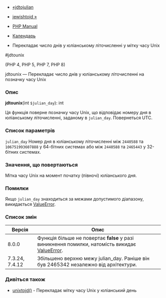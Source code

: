 - [«jdtojulian](function.jdtojulian.md)
- [jewishtojd »](function.jewishtojd.md)

- [PHP Manual](index.md)
- [Календарь](ref.calendar.md)
- Перекладає число днів у юліанському літочисленні у мітку часу Unix

#jdtounix

(PHP 4, PHP 5, PHP 7, PHP 8)

jdtounix — Перекладає число днів у юліанському літочисленні на позначку
часу Unix

### Опис

**jdtounix**(int `$julian_day`): int

Ця функція поверне позначку часу Unix, що відповідає номеру дня в
юліанському літочисленні, заданому в `julian_day`. Повернеться
UTC.

### Список параметрів

`julian_day`
Номер дня в юліанському літочисленні між `2440588` та `106751993607888`
у 64-бітних системах або між `2440588` та `2465443` у 32-бітних
системах.

### Значення, що повертаються

Мітка часу Unix на момент початку (півночі) юліанського дня.

### Помилки

Якщо `julian_day` знаходиться за межами допустимого діапазону,
викидається [ValueError](class.valueerror.md).

### Список змін

| Версія         | Опис                                                                                                                 |
| -------------- | -------------------------------------------------------------------------------------------------------------------- |
| 8.0.0          | Функція більше не повертає **false** у разі виникнення помилки, натомість викидає [ValueError](class.valueerror.md). |
| 7.3.24, 7.4.12 | Збільшено верхню межу julian_day. Раніше він був 2465342 незалежно від архітектури.                                  |

### Дивіться також

- [unixtojd()](function.unixtojd.md) - Перекладає мітку часу Unix
у юліанський день
